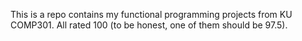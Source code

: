 This is a repo contains my functional programming projects from KU COMP301. All rated 100 (to be honest, one of them should be 97.5).
